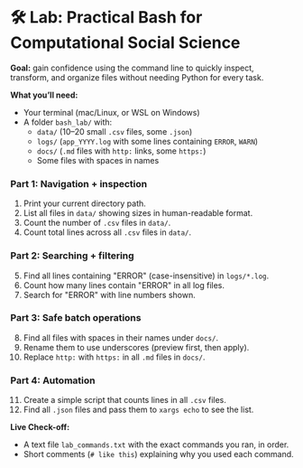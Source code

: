 # 🛠 Lab: Practical Bash for Computational Social Science

**Goal:** gain confidence using the command line to quickly inspect, transform, and organize files without needing Python for every task.

**What you’ll need:**
- Your terminal (mac/Linux, or WSL on Windows)
- A folder `bash_lab/` with:
  - `data/` (10–20 small `.csv` files, some `.json`)
  - `logs/` (`app_YYYY.log` with some lines containing `ERROR`, `WARN`)
  - `docs/` (`.md` files with `http:` links, some `https:`)
  - Some files with spaces in names

### Part 1: Navigation + inspection
1. Print your current directory path.
2. List all files in `data/` showing sizes in human-readable format.
3. Count the number of `.csv` files in `data/`.
4. Count total lines across all `.csv` files in `data/`.

### Part 2: Searching + filtering  
5. Find all lines containing "ERROR" (case-insensitive) in `logs/*.log`.
6. Count how many lines contain "ERROR" in all log files.
7. Search for "ERROR" with line numbers shown.

### Part 3: Safe batch operations
8. Find all files with spaces in their names under `docs/`.
9. Rename them to use underscores (preview first, then apply).
10. Replace `http:` with `https:` in all `.md` files in `docs/`.

### Part 4: Automation
11. Create a simple script that counts lines in all `.csv` files.
12. Find all `.json` files and pass them to `xargs echo` to see the list.

**Live Check-off:**
- A text file `lab_commands.txt` with the exact commands you ran, in order.
- Short comments (`# like this`) explaining why you used each command.
